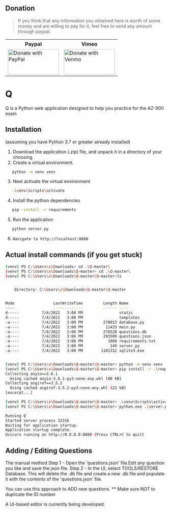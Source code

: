 
## Donation
> If you think that any information you obtained here is worth of some money and are willing to pay for it, feel free to send any amount through paypal.

<table>
<th>Paypal</th>
<th>Vimeo</th>
<tr>
    <td>
        <a href="https://paypal.me/jameskeating1509">
        <img src="https://raw.githubusercontent.com/stefan-niedermann/paypal-donate-button/master/paypal-donate-button.png" height="80" width="160" alt="Donate with PayPal" />
        </a>
    </td>
    <td> <a href="https://www.venmo.com/tonya-keating">
        <img src="https://raw.githubusercontent.com/rob3rt.keating/Q/master/static/venmo.png" height="80" width="160" alt="Donate with Venmo" />
        </a> </td>

</table>

# Q

Q is a Python web application designed to help you practice for the AZ-900 exam

## Installation

(assuming you have Python 3.7 or greater already installed)

1) Download the application (.zip) file, and unpack it in a directory of your choosing.
2) Create a virtual environment.
```bash 
   python -m venv venv
   ```
3) Next activate the virtual environment
```bash 
   .\venv\Scripts\activate
   ```

4) Install the python dependencies
```bash 
   pip -install -r requirements
   ```
5) Run the application
```bash 
   python server.py
   ```
6) ```bash 
   Navigate to http://localhost:8080
   ```

## Actual  install commands (if you get stuck)

```bash
(venv) PS C:\Users\x\Downloads> cd .\Q-master\
(venv) PS C:\Users\x\Downloads\Q-master> cd .\Q-master\
(venv) PS C:\Users\x\Downloads\Q-master\Q-master>ls


    Directory: C:\Users\x\Downloads\Q-master\Q-master


Mode                 LastWriteTime         Length Name
----                 -------------         ------ ----
d-----          7/4/2022   3:00 PM                static
d-----          7/4/2022   3:00 PM                templates
-a----          7/4/2022   3:00 PM         270913 database.py
-a----          7/4/2022   3:00 PM          11433 main.py
-a----          7/4/2022   3:00 PM         278528 questions.db
-a----          7/4/2022   3:00 PM         293509 questions.json
-a----          7/4/2022   3:00 PM           1068 requirements.txt
-a----          7/4/2022   3:00 PM            149 server.py
-a----          7/4/2022   3:00 PM        1101312 sqlite3.exe


(venv) PS C:\Users\x\Downloads\Q-master\Q-master> python -m venv venv
(venv) PS C:\Users\x\Downloads\Q-master\Q-master> pip install -r .\requirements.txt
Collecting anyio==3.6.1
  Using cached anyio-3.6.1-py3-none-any.whl (80 kB)
Collecting asgiref==3.5.2
  Using cached asgiref-3.5.2-py3-none-any.whl (22 kB)
[excerpt...]

(venv) PS C:\Users\x\Downloads\Q-master\Q-master> .\venv\Scripts\activate
(venv) PS C:\Users\x\Downloads\Q-master\Q-master> python.exe .\server.py

Running Q
Started server process 32316
Waiting for application startup.
Application startup complete.
Uvicorn running on http://0.0.0.0:8080 (Press CTRL+C to quit)
```

## Adding / Editing Questions

The manual method 
Step 1 - Open the 'questions.json' file.Edit any question you like and save the json file.
Step 2 - In the UI, select TOOLS/RESTORE Database.  This will delete the .db file and create a new .db file and populate it with the contents of the 'questions.json' file.

You can use this approach to ADD new questions. ** Make sure NOT to duplicate the ID number

A UI-based editor is currently being developed.